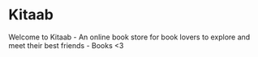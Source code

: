 # Kitaab
Welcome to Kitaab - An online book store for book lovers to explore and meet their best friends - Books &lt;3
